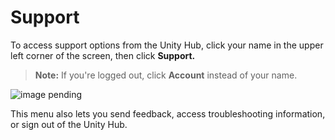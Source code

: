 # Support

To access support options from the Unity Hub, click your name in the upper left corner of the screen, then click **Support.**

> **Note:** If you're logged out, click **Account** instead of your name.

![image pending]()

This menu also lets you send feedback, access troubleshooting information, or sign out of the Unity Hub.
